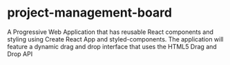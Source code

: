 # project-management-board
A Progressive Web Application  that has reusable React components and styling using Create React App and styled-components. The application will feature a dynamic drag and drop interface that uses the HTML5 Drag and Drop API
